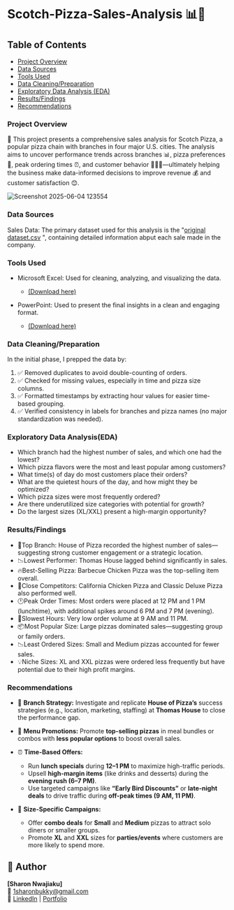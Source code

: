 # Scotch-Pizza-Sales-Analysis 📊🍕

## Table of Contents
- [Project Overview](#project-overview)
- [Data Sources](#data-sources)
- [Tools Used](#tools-used)
- [Data Cleaning/Preparation](#data-cleaningpreparation)
- [Exploratory Data Analysis (EDA)](#exploratory-data-analysiseda)
- [Results/Findings](#resultsfindings)
- [Recommendations](#recommendations)


### Project Overview


🍕 This project presents a comprehensive sales analysis for Scotch Pizza, a popular pizza chain with branches in four major U.S. cities. The analysis aims to uncover performance trends across branches 📊, pizza preferences 🍕, peak ordering times ⏰, and customer behavior 🧑‍🤝‍🧑—ultimately helping the business make data-informed decisions to improve revenue 💰 and customer satisfaction 😊.

![Screenshot 2025-06-04 123554](https://github.com/user-attachments/assets/e6c2d1ec-0f49-473e-943e-29d101e01f65)



### Data Sources

Sales Data: The primary dataset used for this analysis is the "[original dataset.csv](https://github.com/user-attachments/files/20593206/original.dataset.csv)
", containing detailed information abput each sale made in the company.

### Tools Used
- Microsoft Excel: Used for cleaning, analyzing, and visualizing the data.
  - [(Download here)](https://github.com/user-attachments/files/20593170/Pizza.Sales.final_v.xlsx)

- PowerPoint: Used to present the final insights in a clean and engaging format.
  - [(Download here)](https://github.com/user-attachments/files/20593194/Pizza.Sales.Presentation.pptx)


### Data Cleaning/Preparation
In the initial phase, I prepped the data by:
1. ✅ Removed duplicates to avoid double-counting of orders.
2. ✅ Checked for missing values, especially in time and pizza size columns.
3. ✅ Formatted timestamps by extracting hour values for easier time-based grouping.
4. ✅ Verified consistency in labels for branches and pizza names (no major standardization was needed).

### Exploratory Data Analysis(EDA)

- Which branch had the highest number of sales, and which one had the lowest?
- Which pizza flavors were the most and least popular among customers?
- What time(s) of day do most customers place their orders?
- What are the quietest hours of the day, and how might they be optimized?
- Which pizza sizes were most frequently ordered?
- Are there underutilized size categories with potential for growth?
- Do the largest sizes (XL/XXL) present a high-margin opportunity?

  
### Results/Findings

- 🍕Top Branch: House of Pizza recorded the highest number of sales—suggesting strong customer engagement or a strategic location.
- 📉Lowest Performer: Thomas House lagged behind significantly in sales.
- 🔥Best-Selling Pizza: Barbecue Chicken Pizza was the top-selling item overall.
- 🥈Close Competitors: California Chicken Pizza and Classic Deluxe Pizza also performed well.
- 🕛Peak Order Times: Most orders were placed at 12 PM and 1 PM (lunchtime), with additional spikes around 6 PM and 7 PM (evening).
- 🌙Slowest Hours: Very low order volume at 9 AM and 11 PM.
- 📦Most Popular Size: Large pizzas dominated sales—suggesting group or family orders.
- 📉Least Ordered Sizes: Small and Medium pizzas accounted for fewer sales.
- 💡Niche Sizes: XL and XXL pizzas were ordered less frequently but have potential due to their high profit margins.

### Recommendations

- 🏬 **Branch Strategy:** Investigate and replicate **House of Pizza’s** success strategies (e.g., location, marketing, staffing) at **Thomas House** to close the performance gap.

- 🍕 **Menu Promotions:** Promote **top-selling pizzas** in meal bundles or combos with **less popular options** to boost overall sales.

- ⏰ **Time-Based Offers:**
  - Run **lunch specials** during **12–1 PM** to maximize high-traffic periods.
  - Upsell **high-margin items** (like drinks and desserts) during the **evening rush (6–7 PM)**.
  - Use targeted campaigns like **“Early Bird Discounts”** or **late-night deals** to drive traffic during **off-peak times (9 AM, 11 PM)**.

- 📏 **Size-Specific Campaigns:**
  - Offer **combo deals** for **Small** and **Medium** pizzas to attract solo diners or smaller groups.
  - Promote **XL** and **XXL** sizes for **parties/events** where customers are more likely to spend more.

## 👤 Author

**[Sharon Nwajiaku]**  
📧 1sharonbukky@gmail.com  
🔗 [LinkedIn](https://www.linkedin.com/in/sharon-nwajiaku-2a22022b8?utm_source=share&utm_campaign=share_via&utm_content=profile&utm_medium=android_app) | [Portfolio](https://sharon-analytics.github.io/)


